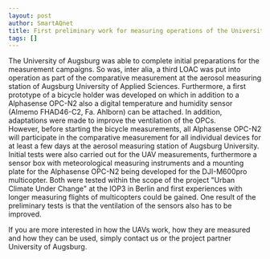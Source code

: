 ```yaml
---
layout: post
author: SmartAQnet
title: First preliminary work for measuring operations of the University of Augsburg completed
tags: []
---
```

The University of Augsburg was able to complete initial preparations for the measurement campaigns. So was, inter alia, a third LOAC was put into operation as part of the comparative measurement at the aerosol measuring station of Augsburg University of Applied Sciences. Furthermore, a first prototype of a bicycle holder was developed on which in addition to a Alphasense OPC-N2 also a digital temperature and humidity sensor (Almemo FHAD46-C2, Fa. Ahlborn) can be attached. In addition, adaptations were made to improve the ventilation of the OPCs.  
However, before starting the bicycle measurements, all Alphasense OPC-N2 will participate in the comparative measurement for all individual devices for at least a few days at the aerosol measuring station of Augsburg University.  
Initial tests were also carried out for the UAV measurements, furthermore a sensor box with meteorological measuring instruments and a mounting plate for the Alphasense OPC-N2 being developed for the DJI-M600pro multicopter. Both were tested within the scope of the project "Urban Climate Under Change" at the IOP3 in Berlin and first experiences with longer measuring flights of multicopters could be gained. One result of the preliminary tests is that the ventilation of the sensors also has to be improved.  
  
If you are more interested in how the UAVs work, how they are measured and how they can be used, simply contact us or the project partner University of Augsburg.
